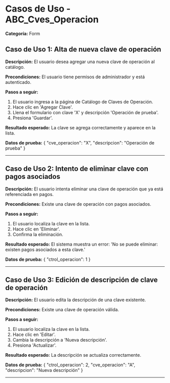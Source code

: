# Casos de Uso - ABC_Cves_Operacion

**Categoría:** Form

## Caso de Uso 1: Alta de nueva clave de operación

**Descripción:** El usuario desea agregar una nueva clave de operación al catálogo.

**Precondiciones:**
El usuario tiene permisos de administrador y está autenticado.

**Pasos a seguir:**
1. El usuario ingresa a la página de Catálogo de Claves de Operación.
2. Hace clic en 'Agregar Clave'.
3. Llena el formulario con clave 'X' y descripción 'Operación de prueba'.
4. Presiona 'Guardar'.

**Resultado esperado:**
La clave se agrega correctamente y aparece en la lista.

**Datos de prueba:**
{ "cve_operacion": "X", "descripcion": "Operación de prueba" }

---

## Caso de Uso 2: Intento de eliminar clave con pagos asociados

**Descripción:** El usuario intenta eliminar una clave de operación que ya está referenciada en pagos.

**Precondiciones:**
Existe una clave de operación con pagos asociados.

**Pasos a seguir:**
1. El usuario localiza la clave en la lista.
2. Hace clic en 'Eliminar'.
3. Confirma la eliminación.

**Resultado esperado:**
El sistema muestra un error: 'No se puede eliminar: existen pagos asociados a esta clave.'

**Datos de prueba:**
{ "ctrol_operacion": 1 }

---

## Caso de Uso 3: Edición de descripción de clave de operación

**Descripción:** El usuario edita la descripción de una clave existente.

**Precondiciones:**
Existe una clave de operación válida.

**Pasos a seguir:**
1. El usuario localiza la clave en la lista.
2. Hace clic en 'Editar'.
3. Cambia la descripción a 'Nueva descripción'.
4. Presiona 'Actualizar'.

**Resultado esperado:**
La descripción se actualiza correctamente.

**Datos de prueba:**
{ "ctrol_operacion": 2, "cve_operacion": "A", "descripcion": "Nueva descripción" }

---

